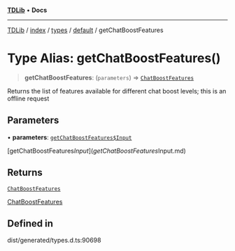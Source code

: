 [**TDLib**](../../../../../../README.md) • **Docs**

***

[TDLib](../../../../../../modules.md) / [index](../../../../../README.md) / [types](../../../README.md) / [default](../README.md) / getChatBoostFeatures

# Type Alias: getChatBoostFeatures()

> **getChatBoostFeatures**: (`parameters`) => [`ChatBoostFeatures`](ChatBoostFeatures-1.md)

Returns the list of features available for different chat boost levels; this is an offline request

## Parameters

• **parameters**: [`getChatBoostFeatures$Input`](getChatBoostFeatures$Input.md)

[getChatBoostFeatures$Input](getChatBoostFeatures$Input.md)

## Returns

[`ChatBoostFeatures`](ChatBoostFeatures-1.md)

[ChatBoostFeatures](ChatBoostFeatures-1.md)

## Defined in

dist/generated/types.d.ts:90698
